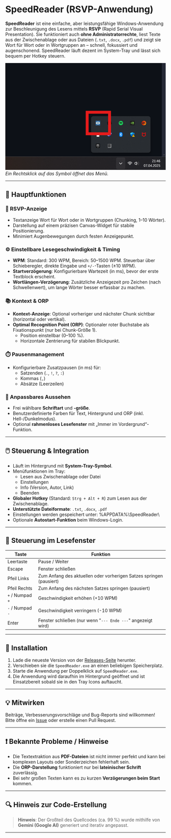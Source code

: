 # SpeedReader (RSVP-Anwendung)

**SpeedReader** ist eine einfache, aber leistungsfähige Windows-Anwendung zur Beschleunigung des Lesens mittels **RSVP** (Rapid Serial Visual Presentation). Sie funktioniert auch **ohne Administratorrechte**, liest Texte aus der Zwischenablage oder aus Dateien (`.txt`, `.docx`, `.pdf`) und zeigt sie Wort für Wort oder in Wortgruppen an – schnell, fokussiert und augenschonend. SpeedReader läuft dezent im System-Tray und lässt sich bequem per Hotkey steuern.

![Screenshot der Anwendung im Lesemodus](example.png)  
*Ein Rechtsklick auf das Symbol öffnet das Menü.*

---

## 🔑 Hauptfunktionen

### 📖 RSVP-Anzeige
- Textanzeige Wort für Wort oder in Wortgruppen (Chunking, 1–10 Wörter).
- Darstellung auf einem präzisen Canvas-Widget für stabile Positionierung.
- Minimiert Augenbewegungen durch festen Anzeigepunkt.

### ⚙️ Einstellbare Lesegeschwindigkeit & Timing
- **WPM**: Standard: 300 WPM, Bereich: 50–1500 WPM. Steuerbar über Schieberegler, direkte Eingabe und `+/-`-Tasten (±10 WPM).
- **Startverzögerung**: Konfigurierbare Wartezeit (in ms), bevor der erste Textblock erscheint.
- **Wortlängen-Verzögerung**: Zusätzliche Anzeigezeit pro Zeichen (nach Schwellenwert), um lange Wörter besser erfassbar zu machen.

### 📚 Kontext & ORP
- **Kontext-Anzeige**: Optional vorheriger und nächster Chunk sichtbar (horizontal oder vertikal).
- **Optimal Recognition Point (ORP)**: Optionaler roter Buchstabe als Fixationspunkt (nur bei Chunk-Größe 1).
  - Position einstellbar (0–100 %).
  - Horizontale Zentrierung für stabilen Blickpunkt.

### ⏱️ Pausenmanagement
- Konfigurierbare Zusatzpausen (in ms) für:
  - Satzenden (`.`, `!`, `?`, `:`)
  - Kommas (`,`)
  - Absätze (Leerzeilen)

### 🎨 Anpassbares Aussehen
- Frei wählbare **Schriftart** und **-größe**.
- Benutzerdefinierte Farben für Text, Hintergrund und ORP (inkl. Hell-/Dunkelmodus).
- Optional **rahmenloses Lesefenster** mit „Immer im Vordergrund“-Funktion.

---

## 🖱️ Steuerung & Integration

- Läuft im Hintergrund mit **System-Tray-Symbol**.
- Menüfunktionen im Tray:
  - Lesen aus Zwischenablage oder Datei
  - Einstellungen
  - Info (Version, Autor, Link)
  - Beenden
- **Globaler Hotkey** (Standard: `Strg + Alt + R`) zum Lesen aus der Zwischenablage.
- **Unterstützte Dateiformate**: `.txt`, `.docx`, `.pdf`
- Einstellungen werden gespeichert unter: %APPDATA%\SpeedReader\
- Optionale **Autostart-Funktion** beim Windows-Login.

---

## 🧭 Steuerung im Lesefenster

| Taste             | Funktion                                                              |
|------------------|-----------------------------------------------------------------------|
| Leertaste         | Pause / Weiter                                                        |
| Escape            | Fenster schließen                                                     |
| Pfeil Links       | Zum Anfang des aktuellen oder vorherigen Satzes springen (pausiert)   |
| Pfeil Rechts      | Zum Anfang des nächsten Satzes springen (pausiert)                    |
| `+` / Numpad `+`  | Geschwindigkeit erhöhen (+10 WPM)                                     |
| `-` / Numpad `-`  | Geschwindigkeit verringern (-10 WPM)                                  |
| Enter             | Fenster schließen (nur wenn "`--- Ende ---`" angezeigt wird)          |

---

## 💾 Installation

1. Lade die neueste Version von der [Releases-Seite](#) herunter.
2. Verschieben sie die `SpeedReader.exe` an einen beliebigen Speicherplatz.
3. Starte die Anwendung per Doppelklick auf `SpeedReader.exe`.
4. Die Anwendung wird daraufhin im Hintergrund geöffnet und ist Einsatzbereit sobald sie in den Tray Icons auftaucht.

---

## 💡 Mitwirken

Beiträge, Verbesserungsvorschläge und Bug-Reports sind willkommen!  
Bitte öffne ein [Issue](https://github.com/leofleischmann/Windows-Speed-Reader-RSVP/issues) oder erstelle einen Pull Request.

---

## ❗ Bekannte Probleme / Hinweise

- Die Textextraktion aus **PDF-Dateien** ist nicht immer perfekt und kann bei komplexen Layouts oder Sonderzeichen fehlerhaft sein.
- Die **ORP-Darstellung** funktioniert nur bei **lateinischer Schrift** zuverlässig.
- Bei sehr großen Texten kann es zu kurzen **Verzögerungen beim Start** kommen.

---

## 🔍 Hinweis zur Code-Erstellung

> **Hinweis**: Der Großteil des Quellcodes (ca. 99 %) wurde mithilfe von **Gemini (Google AI)** generiert und iterativ angepasst.

---
